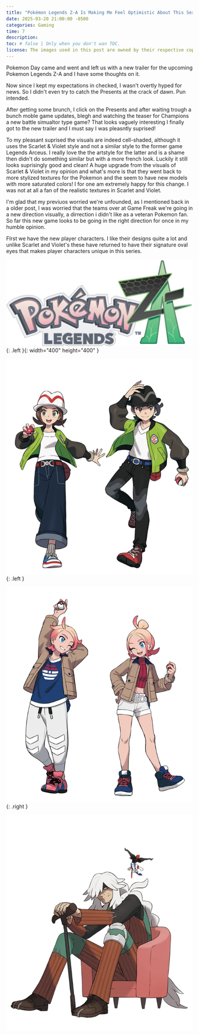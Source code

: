 ```yaml
---
title: "Pokémon Legends Z-A Is Making Me Feel Optimistic About This Series Again!"
date: 2025-03-20 21:00:00 -0500
categories: Gaming
time: 7
description:
toc: # false | Only when you don't wan TOC.  
license: The images used in this post are owned by their respective copyright owners. All rights reserved.  
---
```


Pokemon Day came and went and left us with a new trailer for the upcoming Pokemon Legends Z-A and I have some thoughts on it.

Now since I kept my expectations in checked, I wasn't overtly hyped for news. So I didn't even try to catch the Presents at the crack of dawn. Pun intended. 

After getting some brunch, I click on the Presents and after waiting trough a bunch moble game updates, blegh and watching the teaser for Champions a new battle simualtor type game? That looks vaguely interesting I finally got to the new trailer and I must say I was pleasntly suprised!

To my pleasant suprised the visuals are indeed cell-shaded, although it uses the Scarlet & Violet style and not a similar style to the former game Legends Arceus. I really love the the artstyle for the latter and is a shame then didn't do something similar but with a more french look. Luckily it still looks suprisingly good and clean! A huge upgrade from the visuals of Scarlet & Violet in my opinion and what's more is that they went back to more stylized textures for the Pokemon and the seem to have new models with more saturated colors! I for one am extremely happy for this change. I was not at all a fan of the realistic textures in Scarlet and Violet.

I'm glad that my previuos worried we're unfounded, as I mentioned back in a older post, I was worried that the teams over at Game Freak we're going in a new direction visually, a dirrection i didn't like as a veteran Pokemon fan. So far this new game looks to be going in the right direction for once in my humble opinion.

FIrst we have the new player characters. I like their designs quite a lot and unlike Scarlet and Violet's these have returned to have their signature oval eyes that makes player characters unique in this series.

![Pokémon Legends Z-A Logo.](/assets/images/2025-03-20-pokemon-legends-z-a-is-making-me-feel-optimistic-about-this-series-again/pokemon-legends-z-a-logo.jpg){: .left }{: width="400" height="400" }

![Player Characters.](/assets/images/2025-03-20-pokemon-legends-z-a-is-making-me-feel-optimistic-about-this-series-again/pokemon-legends-z-a-player-characters.jpg){: .left }

![Your Rival.](/assets/images/2025-03-20-pokemon-legends-z-a-is-making-me-feel-optimistic-about-this-series-again/pokemon-legends-z-a-rivals-urbain-and-taunie.jpg){: .right }

![AZ](/assets/images/2025-03-20-pokemon-legends-z-a-is-making-me-feel-optimistic-about-this-series-again/pokemon-legends-z-a-az.jpg)
